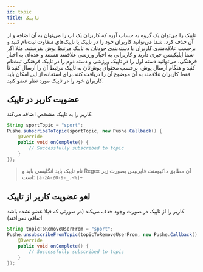 ```yaml
---
id: topic
title: تاپیک
---
```


 تاپیک را می‌توان یک گروه به حساب آورد که کاربران یک اپ را می‌توان به آن اضافه و از آن حذف کرد. شما می‌توانید کاربران خود را در تاپیک یا تاپیک‌های متفاوت ثبت‌نام کنید و برحسب علاقه‌مندی کاربران یا دسته‌بندی خودتان به تاپیک مرتبط پوش بفرستید. مثلا اگر شما اپلیکیشن خبری دارید و کاربرانی به اخبار ورزشی علاقمند هستند و عده‌ای به اخبار فرهنگی، می‌توانید دسته اول را در تاپیک ورزشی و دسته دوم را در تاپیک فرهنگی ثبت‌نام کنید و هنگام ارسال پوش، برحسب محتوای پوش‌تان به تاپیک مرتبط آن را ارسال کنید تا فقط کاربران علاقمند به آن موضوع آن را دریافت کنند.برای استفاده از این امکان باید کاربران خود را در تاپیک مورد نظر عضو کنید. 


## عضویت کاربر در تاپیک

کاربر را به تاپیک‌ مشخص اضافه می‌کند.

```java
String sportTopic = "sport";
Pushe.subscribeToTopic(sportTopic, new Pushe.Callback() {
    @Override
    public void onComplete() {
        // Successfully subscribed to topic
    }
});
```

> نام تاپیک باید انگلیسی باید و Regex آن مطابق داکیومنت فایربیس بصورت زیر است:
> `[a-zA-Z0-9-_.~%]+`

## لغو عضویت کاربر از تاپیک

کاربر را از تاپیک در صورت وجود حذف می‌کند (در صورتی که قبلا عضو نشده‌ باشد اتفاقی نمی‌افتد)

```java
String topicToRemoveUserFrom = "sport";
Pushe.unsubscribeFromTopic(topicToRemoveUserFrom, new Pushe.Callback() {
    @Override
    public void onComplete() {
        // Successfully subscribed to topic
    }
});
```
